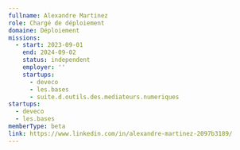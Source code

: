 ```yaml
---
fullname: Alexandre Martinez
role: Chargé de déploiement
domaine: Déploiement
missions:
  - start: 2023-09-01
    end: 2024-09-02
    status: independent
    employer: ''
    startups:
      - deveco
      - les.bases
      - suite.d.outils.des.mediateurs.numeriques
startups:
  - deveco
  - les.bases
memberType: beta
link: https://www.linkedin.com/in/alexandre-martinez-2097b3189/
---
```

